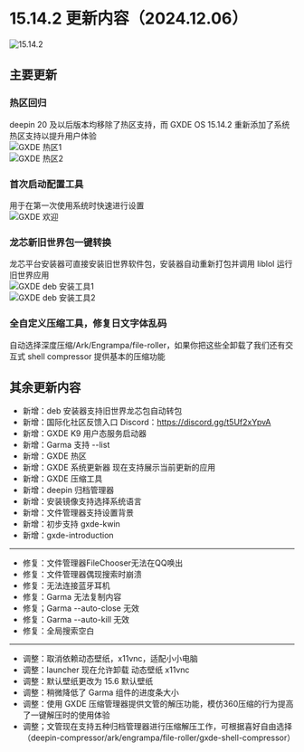 # 15.14.2 更新内容（2024.12.06）

![15.14.2](/news/15.14.2/main.png)

## 主要更新
### 热区回归
deepin 20 及以后版本均移除了热区支持，而 GXDE OS 15.14.2 重新添加了系统热区支持以提升用户体验  
![GXDE 热区1](/news/15.14.2/hotzone0.gif)  
![GXDE 热区2](/news/15.14.2/hotzone1.gif)  

### 首次启动配置工具
用于在第一次使用系统时快速进行设置  
![GXDE 欢迎](/news/15.14.2/gxde-introduction.gif)  

### 龙芯新旧世界包一键转换
龙芯平台安装器可直接安装旧世界软件包，安装器自动重新打包并调用 liblol 运行旧世界应用  
![GXDE deb 安装工具1](/news/15.14.2/gxde-deb-installer0.png)  
![GXDE deb 安装工具2](/news/15.14.2/gxde-deb-installer1.png)  

### 全自定义压缩工具，修复日文字体乱码
自动选择深度压缩/Ark/Engrampa/file-roller，如果你把这些全卸载了我们还有交互式 shell compressor 提供基本的压缩功能   

## 其余更新内容
* 新增：deb 安装器支持旧世界龙芯包自动转包
* 新增：国际化社区反馈入口 Discord：https://discord.gg/t5Uf2xYpvA
* 新增：GXDE K9 用户态服务启动器
* 新增：Garma 支持 --list 
* 新增：GXDE 热区
* 新增：GXDE 系统更新器 现在支持展示当前更新的应用
* 新增：GXDE 压缩工具
* 新增：deepin 归档管理器
* 新增：安装镜像支持选择系统语言
* 新增：文件管理器支持设置背景
* 新增：初步支持 gxde-kwin 
* 新增：gxde-introduction
---

* 修复：文件管理器FileChooser无法在QQ唤出
* 修复：文件管理器偶现搜索时崩溃
* 修复：无法连接蓝牙耳机
* 修复：Garma 无法复制内容
* 修复；Garma --auto-close 无效
* 修复：Garma --auto-kill 无效
* 修复：全局搜索空白

---

* 调整：取消依赖动态壁纸，x11vnc，适配小小电脑
* 调整：launcher 现在允许卸载 动态壁纸 x11vnc
* 调整：默认壁纸更改为 15.6 默认壁纸
* 调整：稍微降低了 Garma 组件的进度条大小
* 调整：使用 GXDE 压缩管理器提供文管的解压功能，模仿360压缩的行为提高了一键解压时的使用体验
* 调整；文管现在支持五种归档管理器进行压缩解压工作，可根据喜好自由选择（deepin-compressor/ark/engrampa/file-roller/gxde-shell-compressor）

